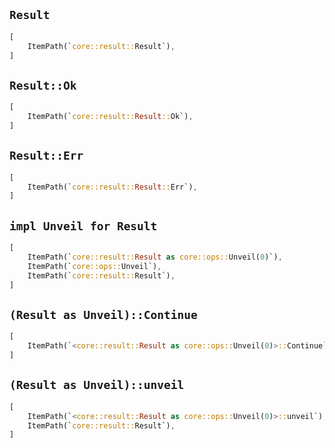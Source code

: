 ## `Result`

```rust
[
    ItemPath(`core::result::Result`),
]
```

## `Result::Ok`

```rust
[
    ItemPath(`core::result::Result::Ok`),
]
```

## `Result::Err`

```rust
[
    ItemPath(`core::result::Result::Err`),
]
```

## `impl Unveil for Result`

```rust
[
    ItemPath(`core::result::Result as core::ops::Unveil(0)`),
    ItemPath(`core::ops::Unveil`),
    ItemPath(`core::result::Result`),
]
```

## `(Result as Unveil)::Continue`

```rust
[
    ItemPath(`<core::result::Result as core::ops::Unveil(0)>::Continue`),
]
```

## `(Result as Unveil)::unveil`

```rust
[
    ItemPath(`<core::result::Result as core::ops::Unveil(0)>::unveil`),
    ItemPath(`core::result::Result`),
]
```
